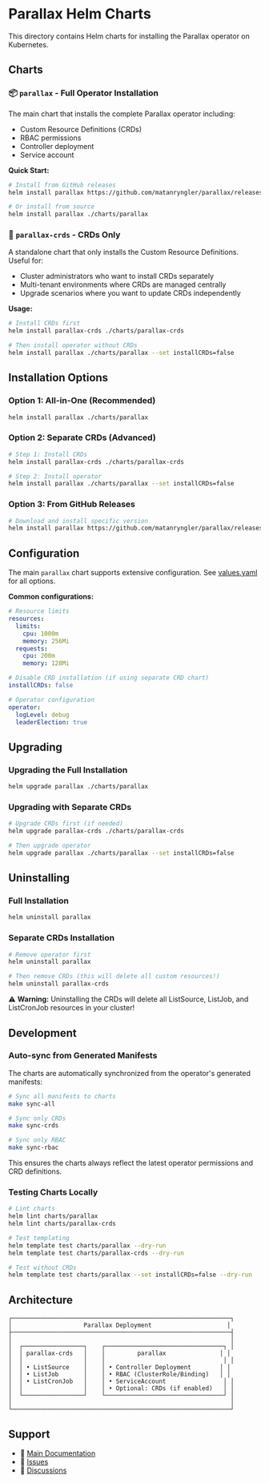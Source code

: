 # Parallax Helm Charts

This directory contains Helm charts for installing the Parallax operator on Kubernetes.

## Charts

### 📦 `parallax` - Full Operator Installation

The main chart that installs the complete Parallax operator including:
- Custom Resource Definitions (CRDs)
- RBAC permissions
- Controller deployment
- Service account

**Quick Start:**
```bash
# Install from GitHub releases
helm install parallax https://github.com/matanryngler/parallax/releases/download/v0.1.0/parallax-0.1.0.tgz

# Or install from source
helm install parallax ./charts/parallax
```

### 🔧 `parallax-crds` - CRDs Only

A standalone chart that only installs the Custom Resource Definitions. Useful for:
- Cluster administrators who want to install CRDs separately
- Multi-tenant environments where CRDs are managed centrally
- Upgrade scenarios where you want to update CRDs independently

**Usage:**
```bash
# Install CRDs first
helm install parallax-crds ./charts/parallax-crds

# Then install operator without CRDs
helm install parallax ./charts/parallax --set installCRDs=false
```

## Installation Options

### Option 1: All-in-One (Recommended)
```bash
helm install parallax ./charts/parallax
```

### Option 2: Separate CRDs (Advanced)
```bash
# Step 1: Install CRDs
helm install parallax-crds ./charts/parallax-crds

# Step 2: Install operator
helm install parallax ./charts/parallax --set installCRDs=false
```

### Option 3: From GitHub Releases
```bash
# Download and install specific version
helm install parallax https://github.com/matanryngler/parallax/releases/download/v0.1.0/parallax-0.1.0.tgz
```

## Configuration

The main `parallax` chart supports extensive configuration. See [values.yaml](parallax/values.yaml) for all options.

**Common configurations:**

```yaml
# Resource limits
resources:
  limits:
    cpu: 1000m
    memory: 256Mi
  requests:
    cpu: 200m
    memory: 128Mi

# Disable CRD installation (if using separate CRD chart)
installCRDs: false

# Operator configuration
operator:
  logLevel: debug
  leaderElection: true
```

## Upgrading

### Upgrading the Full Installation
```bash
helm upgrade parallax ./charts/parallax
```

### Upgrading with Separate CRDs
```bash
# Upgrade CRDs first (if needed)
helm upgrade parallax-crds ./charts/parallax-crds

# Then upgrade operator
helm upgrade parallax ./charts/parallax --set installCRDs=false
```

## Uninstalling

### Full Installation
```bash
helm uninstall parallax
```

### Separate CRDs Installation
```bash
# Remove operator first
helm uninstall parallax

# Then remove CRDs (this will delete all custom resources!)
helm uninstall parallax-crds
```

⚠️ **Warning:** Uninstalling the CRDs will delete all ListSource, ListJob, and ListCronJob resources in your cluster!

## Development

### Auto-sync from Generated Manifests

The charts are automatically synchronized from the operator's generated manifests:

```bash
# Sync all manifests to charts
make sync-all

# Sync only CRDs
make sync-crds

# Sync only RBAC
make sync-rbac
```

This ensures the charts always reflect the latest operator permissions and CRD definitions.

### Testing Charts Locally

```bash
# Lint charts
helm lint charts/parallax
helm lint charts/parallax-crds

# Test templating
helm template test charts/parallax --dry-run
helm template test charts/parallax-crds --dry-run

# Test without CRDs
helm template test charts/parallax --set installCRDs=false --dry-run
```

## Architecture

```
┌─────────────────────────────────────────────────────────────┐
│                    Parallax Deployment                     │
├─────────────────────────────────────────────────────────────┤
│                                                             │
│  ┌─────────────────┐    ┌─────────────────────────────────┐ │
│  │ parallax-crds   │    │         parallax               │ │
│  │                 │    │                                 │ │
│  │ • ListSource    │    │ • Controller Deployment        │ │
│  │ • ListJob       │    │ • RBAC (ClusterRole/Binding)   │ │
│  │ • ListCronJob   │    │ • ServiceAccount                │ │
│  │                 │    │ • Optional: CRDs (if enabled)   │ │
│  └─────────────────┘    └─────────────────────────────────┘ │
│                                                             │
└─────────────────────────────────────────────────────────────┘
```

## Support

- 📖 [Main Documentation](../../README.md)
- 🐛 [Issues](https://github.com/matanryngler/parallax/issues)
- 💬 [Discussions](https://github.com/matanryngler/parallax/discussions) 